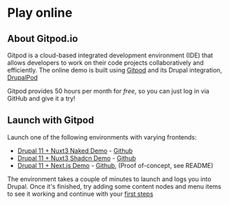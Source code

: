 # Play online

## About Gitpod.io

Gitpod is a cloud-based integrated development environment (IDE) that allows developers to work on their code projects collaboratively and efficiently. The online demo is built using [Gitpod](https://gitpod.io) and its Drupal integration, [DrupalPod](https://www.drupal.org/docs/develop/development-tools/drupalpod/getting-started)


Gitpod provides 50 hours per month for *free*, so you can just log in via GitHub and give it a try!


## Launch with Gitpod

Launch one of the following environments with varying frontends:

- [Drupal 11 + Nuxt3 Naked Demo](https://gitpod.io/new/#DP_PROJECT_NAME=lupus_decoupled,DP_ISSUE_BRANCH=1.x,DP_PROJECT_TYPE=project_module,DP_MODULE_VERSION=1.x,DP_CORE_VERSION=10.3,DP_PATCH_FILE=,FRONTEND_REPOSITORY=https%3A%2F%2Fgithub.com%2Fdrunomics%2Flupus-decoupled-nuxt3-demo,CUSTOM_ELEMENTS_VERSION=3.*,DP_INSTALL_PROFILE=standard/https://github.com/drunomics/lupus-decoupled-project/tree/main) -  [Github](https://github.com/drunomics/lupus-decoupled-nuxt3-demo)
- [Drupal 11 + Nuxt3 Shadcn Demo](https://gitpod.io/new/#DP_PROJECT_NAME=lupus_decoupled,DP_ISSUE_BRANCH=1.x,DP_PROJECT_TYPE=project_module,DP_MODULE_VERSION=1.x,DP_CORE_VERSION=10.3,DP_PATCH_FILE=,FRONTEND_REPOSITORY=https%3A%2F%2Fgithub.com%2Fdrunomics%2Flupus-decoupled-nuxt3-demo-shadcn,CUSTOM_ELEMENTS_VERSION=3.*,DP_INSTALL_PROFILE=standard/https://github.com/drunomics/lupus-decoupled-project/tree/main) - [Github](https://github.com/drunomics/lupus-decoupled-nuxt3-demo-shadcn)
- [Drupal 11 + Next.js Demo](https://gitpod.io/new/#DP_PROJECT_NAME=lupus_decoupled,DP_ISSUE_BRANCH=1.x,DP_PROJECT_TYPE=project_module,DP_MODULE_VERSION=1.x,DP_PATCH_FILE=,FRONTEND_REPOSITORY=https%3A%2F%2Fgithub.com%2Fdrunomics%2Flupus-decoupled-nextjs-demo,CUSTOM_ELEMENTS_VERSION=3.*,DP_INSTALL_PROFILE=standard/https://github.com/drunomics/lupus-decoupled-project/tree/main) - [Github](https://github.com/drunomics/lupus-decoupled-nextjs-demo), (Proof of-concept, see README)


The environment takes a couple of minutes to launch and logs you into Drupal. Once it's finished, try adding some content nodes and menu items to see it working and continue with your [first steps](/get-started/first-steps)


